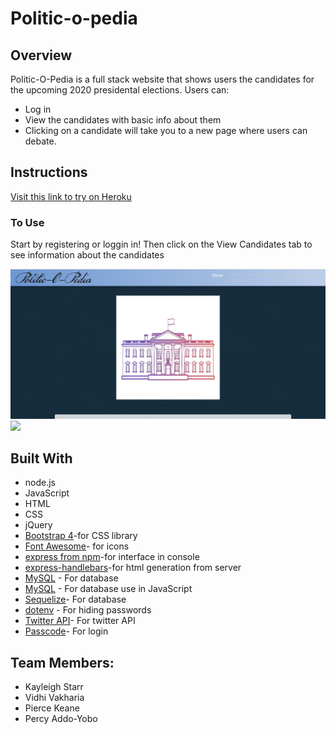 # Politic-o-pedia


## Overview
Politic-O-Pedia is a full stack website that shows users the candidates for the upcoming 2020 presidental elections. Users can:
* Log in
* View the candidates with basic info about them
* Clicking on a candidate will take you to a new page where users can debate.

## Instructions
[Visit this link to try on Heroku](https://salty-harbor-18357.herokuapp.com/)
<br>

### To Use
Start by registering or loggin in! Then click on the View Candidates tab to see information about the candidates

<img src="./public/images/example-index.JPG" width="800">

<img src="./public/images/Politic-O-Pedia.webm" width="800">

## Built With
* node.js
* JavaScript
* HTML
* CSS
* jQuery
* [Bootstrap 4](https://getbootstrap.com/)-for CSS library
* [Font Awesome](https://fontawesome.com/?from=io)- for icons
* [express from npm](https://www.npmjs.com/package/express)-for interface in console
* [express-handlebars](https://www.npmjs.com/package/express-handlebars)-for html generation from server
* [MySQL](https://www.mysql.com/) - For database
* [MySQL](https://www.npmjs.com/package/mysql) - For database use in JavaScript
* [Sequelize](https://www.npmjs.com/package/sequelize)- For database
* [dotenv](https://www.npmjs.com/package/dotenv) - For hiding passwords
* [Twitter API](https://developer.twitter.com/en/docs.html)- For twitter API
* [Passcode](https://www.npmjs.com/package/passcode)- For login

## Team Members:
* Kayleigh Starr
* Vidhi Vakharia
* Pierce Keane
* Percy Addo-Yobo
